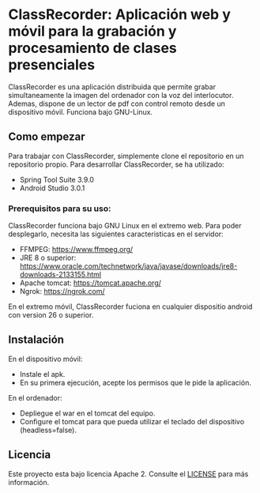 # ClassRecorder: Aplicación web y móvil para la grabación y procesamiento de clases presenciales

ClassRecorder es una aplicación distribuida que permite grabar simultaneamente la imagen del ordenador con la voz del interlocutor.
Ademas, dispone de un lector de pdf con control remoto desde un dispositivo móvil.
Funciona bajo GNU-Linux.

## Como empezar

Para trabajar con ClassRecorder, simplemente clone el repositorio en un repositorio propio.
Para desarrollar ClassRecorder, se ha utilizado:
* Spring Tool Suite 3.9.0
* Android Studio 3.0.1

### Prerequisitos para su uso:

ClassRecorder funciona bajo GNU Linux en el extremo web. Para poder desplegarlo, necesita las siguientes caracteristicas en el servidor:
* FFMPEG: https://www.ffmpeg.org/
* JRE 8 o superior: https://www.oracle.com/technetwork/java/javase/downloads/jre8-downloads-2133155.html
* Apache tomcat: https://tomcat.apache.org/
* Ngrok: https://ngrok.com/

En el extremo móvil, ClassRecorder fuciona en cualquier dispositio android con version 26 o superior.

## Instalación
En el dispositivo móvil:
* Instale el apk.
* En su primera ejecución, acepte los permisos que le pide la aplicación.

En el ordenador:
* Depliegue el war en el tomcat del equipo.
* Configure el tomcat para que pueda utilizar el teclado del dispositivo (headless=false).

## Licencia

Este proyecto esta bajo licencia Apache 2. Consulte el [LICENSE](LICENSE) para más información.
